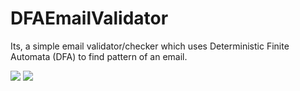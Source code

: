 # DFAEmailValidator
 Its, a simple email validator/checker which uses Deterministic Finite Automata (DFA) to find pattern of an email.

<!DOCTYPE html>
<html lang="en">
<body>
 <div>
 <image src="./res/ss1.png"></image>
  <image src="./res/ss2.png"></image>
 </div>

</html>
